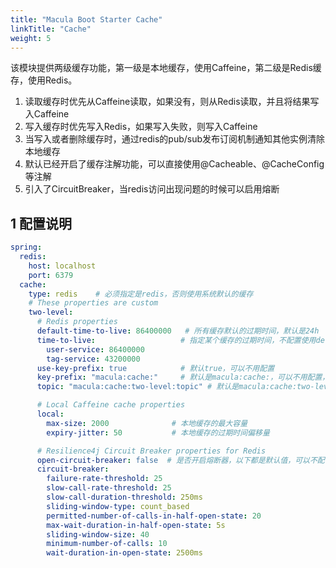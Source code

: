 ```yaml
---
title: "Macula Boot Starter Cache"
linkTitle: "Cache"
weight: 5
---
```

该模块提供两级缓存功能，第一级是本地缓存，使用Caffeine，第二级是Redis缓存，使用Redis。
1. 读取缓存时优先从Caffeine读取，如果没有，则从Redis读取，并且将结果写入Caffeine
2. 写入缓存时优先写入Redis，如果写入失败，则写入Caffeine
3. 当写入或者删除缓存时，通过redis的pub/sub发布订阅机制通知其他实例清除本地缓存
4. 默认已经开启了缓存注解功能，可以直接使用@Cacheable、@CacheConfig等注解
5. 引入了CircuitBreaker，当redis访问出现问题的时候可以启用熔断
## 1 配置说明
```yaml
spring:
  redis:
    host: localhost
    port: 6379
  cache:
    type: redis    # 必须指定是redis，否则使用系统默认的缓存
    # These properties are custom
    two-level:
      # Redis properties
      default-time-to-live: 86400000   # 所有缓存默认的过期时间，默认是24h
      time-to-live:                   # 指定某个缓存的过期时间，不配置使用default
        user-service: 86400000
        tag-service: 43200000
      use-key-prefix: true            # 默认true，可以不用配置
      key-prefix: "macula:cache:"     # 默认是macula:cache:，可以不用配置，建议加上appName
      topic: "macula:cache:two-level:topic" # 默认是macula:cache:two-level:topic，可以不用配置

      # Local Caffeine cache properties
      local:
        max-size: 2000              # 本地缓存的最大容量
        expiry-jitter: 50           # 本地缓存的过期时间偏移量

      # Resilience4j Circuit Breaker properties for Redis
      open-circuit-breaker: false  # 是否开启熔断器，以下都是默认值，可以不配置
      circuit-breaker:
        failure-rate-threshold: 25
        slow-call-rate-threshold: 25
        slow-call-duration-threshold: 250ms
        sliding-window-type: count_based
        permitted-number-of-calls-in-half-open-state: 20
        max-wait-duration-in-half-open-state: 5s
        sliding-window-size: 40
        minimum-number-of-calls: 10
        wait-duration-in-open-state: 2500ms
```
